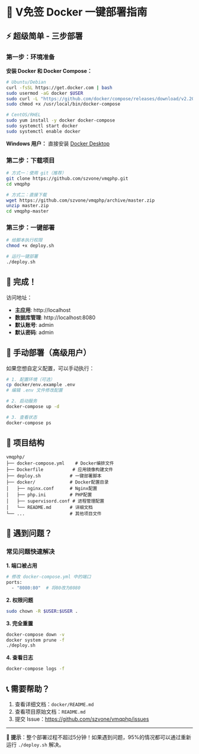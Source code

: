 # 🐳 V免签 Docker 一键部署指南

## ⚡ 超级简单 - 三步部署

### 第一步：环境准备

**安装 Docker 和 Docker Compose：**

```bash
# Ubuntu/Debian
curl -fsSL https://get.docker.com | bash
sudo usermod -aG docker $USER
sudo curl -L "https://github.com/docker/compose/releases/download/v2.20.0/docker-compose-$(uname -s)-$(uname -m)" -o /usr/local/bin/docker-compose
sudo chmod +x /usr/local/bin/docker-compose

# CentOS/RHEL
sudo yum install -y docker docker-compose
sudo systemctl start docker
sudo systemctl enable docker
```

**Windows 用户：**
直接安装 [Docker Desktop](https://www.docker.com/products/docker-desktop/)

### 第二步：下载项目

```bash
# 方式一：使用 git（推荐）
git clone https://github.com/szvone/vmqphp.git
cd vmqphp

# 方式二：直接下载
wget https://github.com/szvone/vmqphp/archive/master.zip
unzip master.zip
cd vmqphp-master
```

### 第三步：一键部署

```bash
# 给脚本执行权限
chmod +x deploy.sh

# 运行一键部署
./deploy.sh
```

## 🎉 完成！

访问地址：
- **主应用**: http://localhost
- **数据库管理**: http://localhost:8080
- **默认账号**: admin
- **默认密码**: admin

## 🔧 手动部署（高级用户）

如果您想自定义配置，可以手动执行：

```bash
# 1. 配置环境（可选）
cp docker/env.example .env
# 编辑 .env 文件修改配置

# 2. 启动服务
docker-compose up -d

# 3. 查看状态
docker-compose ps
```

## 📱 项目结构

```
vmqphp/
├── docker-compose.yml    # Docker编排文件
├── Dockerfile           # 应用镜像构建文件
├── deploy.sh           # 一键部署脚本
├── docker/             # Docker配置目录
│   ├── nginx.conf      # Nginx配置
│   ├── php.ini         # PHP配置
│   ├── supervisord.conf # 进程管理配置
│   └── README.md       # 详细文档
└── ...                 # 其他项目文件
```

## 🛟 遇到问题？

### 常见问题快速解决

**1. 端口被占用**
```bash
# 修改 docker-compose.yml 中的端口
ports:
  - "8080:80"  # 将80改为8080
```

**2. 权限问题**
```bash
sudo chown -R $USER:$USER .
```

**3. 完全重置**
```bash
docker-compose down -v
docker system prune -f
./deploy.sh
```

**4. 查看日志**
```bash
docker-compose logs -f
```

## 📞 需要帮助？

1. 查看详细文档：`docker/README.md`
2. 查看项目原始文档：`README.md`
3. 提交 Issue：https://github.com/szvone/vmqphp/issues

---

**🎯 提示**：整个部署过程不超过5分钟！如果遇到问题，95%的情况都可以通过重新运行 `./deploy.sh` 解决。
